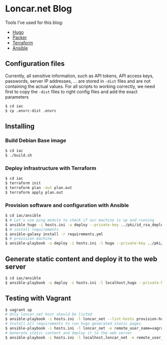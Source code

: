 # Loncar.net Blog

Tools I’ve used for this blog:

* [Hugo](https://gohugo.io/)
* [Packer](https://www.packer.io/)
* [Terraform](https://www.terraform.io/)
* [Ansible](https://docs.ansible.com/)

## Configuration files

Currently, all sensitive information, such as API tokens, API access keys, passwords, server IP addresses, … are stored in `-dist` files and are not containing the actual values. For all scripts to working correctly, we need first to copy the `-dist` files to right config files and add the exact parameters

```bash
$ cd iac
$ cp .envrc-dist .envrc
```

## Installing

### Build Debian Base image

```bash
$ cd iac
$ ./build.sh
```

### Deploy infrastructure with Terraform

```bash
$ cd iac
$ terraform init
$ terraform plan -out plan.out
$ terraform apply plan.out
```

### Provision software and configuration with Ansible

```bash
$ cd iac/ansible
$ # Let's use ping module to check if our machine is up and running
$ ansible hugo -i hosts.ini -u deploy --private-key ../pki/id_rsa_deploy -m ping
$ # install requirements
$ ansible-galaxy install -r requirements.yml
$ # provision machine
$ ansible-playbook -u deploy -i hosts.ini -l hugo --private-key ../pki/id_rsa_deploy -e cf_email=youremail.com -e cf_key=sdfsdfsdfljlbjkljlkjsdfoiwje provision-hugo.yml
```

## Generate static content and deploy it to the web server

```bash
$ cd iac/ansible
$ ansible-playbook -u deploy -i hosts.ini -l localhost,hugo --private-key ../pki/id_rsa_deploy -e content_user=$USER deploy-content.yml
```

## Testing with Vagrant

```bash
$ vagrant up
# Only loncar_net host should be listed
$ ansible-playbook -i hosts.ini -l loncar_net --list-hosts provision-hugo.yml
# Install all requirements to run hugo generated static pages
$ ansible-playbook -i hosts.ini -l loncar_net -e remote_user_name=vagrant -e cf_email=youremail.com -e cf_key=sdfsdfsdfljlbjkljlkjsdfoiwje provision-hugo.yml
# Generate static content and deploy it to the web server
$ ansible-playbook -i hosts.ini -l localhost,loncar_net -e remote_user_name=vagrant -e content_user=$USER deploy-content.yml
```
